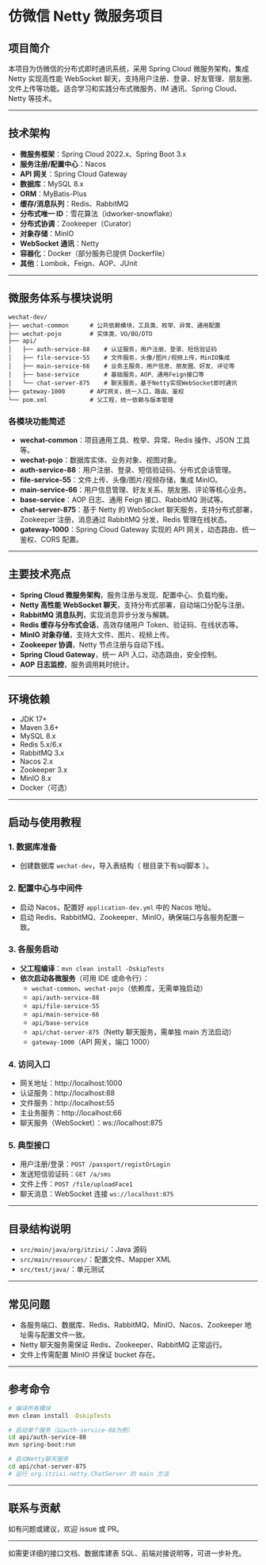 # 仿微信 Netty 微服务项目

## 项目简介

本项目为仿微信的分布式即时通讯系统，采用 Spring Cloud 微服务架构，集成 Netty 实现高性能 WebSocket 聊天，支持用户注册、登录、好友管理、朋友圈、文件上传等功能。适合学习和实践分布式微服务、IM 通讯、Spring Cloud、Netty 等技术。

---

## 技术架构

- **微服务框架**：Spring Cloud 2022.x、Spring Boot 3.x
- **服务注册/配置中心**：Nacos
- **API 网关**：Spring Cloud Gateway
- **数据库**：MySQL 8.x
- **ORM**：MyBatis-Plus
- **缓存/消息队列**：Redis、RabbitMQ
- **分布式唯一 ID**：雪花算法（idworker-snowflake）
- **分布式协调**：Zookeeper（Curator）
- **对象存储**：MinIO
- **WebSocket 通讯**：Netty
- **容器化**：Docker（部分服务已提供 Dockerfile）
- **其他**：Lombok、Feign、AOP、JUnit

---

## 微服务体系与模块说明

```
wechat-dev/
├── wechat-common      # 公共依赖模块，工具类、枚举、异常、通用配置
├── wechat-pojo        # 实体类、VO/BO/DTO
├── api/
│   ├── auth-service-88    # 认证服务，用户注册、登录、短信验证码
│   ├── file-service-55    # 文件服务，头像/图片/视频上传，MinIO集成
│   ├── main-service-66    # 业务主服务，用户信息、朋友圈、好友、评论等
│   ├── base-service       # 基础服务，AOP、通用Feign接口等
│   └── chat-server-875    # 聊天服务，基于Netty实现WebSocket即时通讯
├── gateway-1000       # API网关，统一入口、路由、鉴权
└── pom.xml            # 父工程，统一依赖与版本管理
```

### 各模块功能简述

- **wechat-common**：项目通用工具、枚举、异常、Redis 操作、JSON 工具等。
- **wechat-pojo**：数据库实体、业务对象、视图对象。
- **auth-service-88**：用户注册、登录、短信验证码、分布式会话管理。
- **file-service-55**：文件上传、头像/图片/视频存储，集成 MinIO。
- **main-service-66**：用户信息管理、好友关系、朋友圈、评论等核心业务。
- **base-service**：AOP 日志、通用 Feign 接口、RabbitMQ 测试等。
- **chat-server-875**：基于 Netty 的 WebSocket 聊天服务，支持分布式部署，Zookeeper 注册，消息通过 RabbitMQ 分发，Redis 管理在线状态。
- **gateway-1000**：Spring Cloud Gateway 实现的 API 网关，动态路由、统一鉴权、CORS 配置。

---

## 主要技术亮点

- **Spring Cloud 微服务架构**，服务注册与发现、配置中心、负载均衡。
- **Netty 高性能 WebSocket 聊天**，支持分布式部署，自动端口分配与注册。
- **RabbitMQ 消息队列**，实现消息异步分发与解耦。
- **Redis 缓存与分布式会话**，高效存储用户 Token、验证码、在线状态等。
- **MinIO 对象存储**，支持大文件、图片、视频上传。
- **Zookeeper 协调**，Netty 节点注册与自动下线。
- **Spring Cloud Gateway**，统一 API 入口，动态路由，安全控制。
- **AOP 日志监控**，服务调用耗时统计。

---

## 环境依赖

- JDK 17+
- Maven 3.6+
- MySQL 8.x
- Redis 5.x/6.x
- RabbitMQ 3.x
- Nacos 2.x
- Zookeeper 3.x
- MinIO 8.x
- Docker（可选）

---

## 启动与使用教程

### 1. 数据库准备

- 创建数据库 `wechat-dev`，导入表结构（ 根目录下有sql脚本 ）。

### 2. 配置中心与中间件

- 启动 Nacos，配置好 `application-dev.yml` 中的 Nacos 地址。
- 启动 Redis、RabbitMQ、Zookeeper、MinIO，确保端口与各服务配置一致。

### 3. 各服务启动

- **父工程编译**：`mvn clean install -DskipTests`
- **依次启动各微服务**（可用 IDE 或命令行）：
  - `wechat-common`、`wechat-pojo`（依赖库，无需单独启动）
  - `api/auth-service-88`
  - `api/file-service-55`
  - `api/main-service-66`
  - `api/base-service`
  - `api/chat-server-875`（Netty 聊天服务，需单独 main 方法启动）
  - `gateway-1000`（API 网关，端口 1000）

### 4. 访问入口

- 网关地址：http://localhost:1000
- 认证服务：http://localhost:88
- 文件服务：http://localhost:55
- 主业务服务：http://localhost:66
- 聊天服务（WebSocket）：ws://localhost:875

### 5. 典型接口

- 用户注册/登录：`POST /passport/registOrLogin`
- 发送短信验证码：`GET /a/sms`
- 文件上传：`POST /file/uploadFace1`
- 聊天消息：WebSocket 连接 `ws://localhost:875`

---

## 目录结构说明

- `src/main/java/org/itzixi/`：Java 源码
- `src/main/resources/`：配置文件、Mapper XML
- `src/test/java/`：单元测试

---

## 常见问题

- 各服务端口、数据库、Redis、RabbitMQ、MinIO、Nacos、Zookeeper 地址需与配置文件一致。
- Netty 聊天服务需保证 Redis、Zookeeper、RabbitMQ 正常运行。
- 文件上传需配置 MinIO 并保证 bucket 存在。

---

## 参考命令

```bash
# 编译所有模块
mvn clean install -DskipTests

# 启动单个服务（以auth-service-88为例）
cd api/auth-service-88
mvn spring-boot:run

# 启动Netty聊天服务
cd api/chat-server-875
# 运行 org.itzixi.netty.ChatServer 的 main 方法
```

---

## 联系与贡献

如有问题或建议，欢迎 issue 或 PR。

---

如需更详细的接口文档、数据库建表 SQL、前端对接说明等，可进一步补充。
